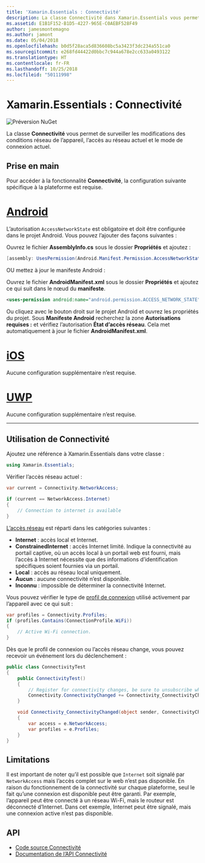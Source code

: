 ```yaml
---
title: 'Xamarin.Essentials : Connectivité'
description: La classe Connectivité dans Xamarin.Essentials vous permet de surveiller les modifications des conditions réseau de l’appareil, l’accès au réseau actuel et le mode de connexion actuel.
ms.assetid: E1B1F152-B1D5-4227-965E-C0AEBF528F49
author: jamesmontemagno
ms.author: jamont
ms.date: 05/04/2018
ms.openlocfilehash: b0d5f28aca5d836608bc5a3423f3dc234a551ca0
ms.sourcegitcommit: e268fd44422d0bbc7c944a678e2cc633a0493122
ms.translationtype: HT
ms.contentlocale: fr-FR
ms.lasthandoff: 10/25/2018
ms.locfileid: "50111998"
---
```

# <a name="xamarinessentials-connectivity"></a>Xamarin.Essentials : Connectivité

![Préversion NuGet](~/media/shared/pre-release.png)

La classe **Connectivité** vous permet de surveiller les modifications des conditions réseau de l’appareil, l’accès au réseau actuel et le mode de connexion actuel.

## <a name="getting-started"></a>Prise en main

Pour accéder à la fonctionnalité **Connectivité**, la configuration suivante spécifique à la plateforme est requise.

# <a name="androidtabandroid"></a>[Android](#tab/android)

L’autorisation `AccessNetworkState` est obligatoire et doit être configurée dans le projet Android. Vous pouvez l’ajouter des façons suivantes :

Ouvrez le fichier **AssemblyInfo.cs** sous le dossier **Propriétés** et ajoutez :

```csharp
[assembly: UsesPermission(Android.Manifest.Permission.AccessNetworkState)]
```

OU mettez à jour le manifeste Android :

Ouvrez le fichier **AndroidManifest.xml** sous le dossier **Propriétés** et ajoutez ce qui suit dans le nœud du **manifeste**.

```xml
<uses-permission android:name="android.permission.ACCESS_NETWORK_STATE" />
```

Ou cliquez avec le bouton droit sur le projet Android et ouvrez les propriétés du projet. Sous **Manifeste Android** recherchez la zone **Autorisations requises :** et vérifiez l’autorisation **État d’accès réseau**. Cela met automatiquement à jour le fichier **AndroidManifest.xml**.

# <a name="iostabios"></a>[iOS](#tab/ios)

Aucune configuration supplémentaire n’est requise.

# <a name="uwptabuwp"></a>[UWP](#tab/uwp)

Aucune configuration supplémentaire n’est requise.

-----

## <a name="using-connectivity"></a>Utilisation de Connectivité

Ajoutez une référence à Xamarin.Essentials dans votre classe :

```csharp
using Xamarin.Essentials;
```

Vérifier l’accès réseau actuel :

```csharp
var current = Connectivity.NetworkAccess;

if (current == NetworkAccess.Internet)
{
    // Connection to internet is available
}
```

[L’accès réseau](xref:Xamarin.Essentials.NetworkAccess) est réparti dans les catégories suivantes :

* **Internet** : accès local et Internet.
* **ConstrainedInternet** : accès Internet limité. Indique la connectivité au portail captive, où un accès local à un portail web est fourni, mais l’accès à Internet nécessite que des informations d’identification spécifiques soient fournies via un portail.
* **Local** : accès au réseau local uniquement.
* **Aucun** : aucune connectivité n’est disponible.
* **Inconnu** : impossible de déterminer la connectivité Internet.

Vous pouvez vérifier le type de [profil de connexion](xref:Xamarin.Essentials.ConnectionProfile) utilisé activement par l’appareil avec ce qui suit :

```csharp
var profiles = Connectivity.Profiles;
if (profiles.Contains(ConnectionProfile.WiFi))
{
    // Active Wi-Fi connection.
}
```

Dès que le profil de connexion ou l’accès réseau change, vous pouvez recevoir un événement lors du déclenchement :

```csharp
public class ConnectivityTest
{
    public ConnectivityTest()
    {
        // Register for connectivity changes, be sure to unsubscribe when finished
        Connectivity.ConnectivityChanged += Connectivity_ConnectivityChanged;
    }

    void Connectivity_ConnectivityChanged(object sender, ConnectivityChangedEventArgs  e)
    {
        var access = e.NetworkAccess;
        var profiles = e.Profiles;
    }
}
```

## <a name="limitations"></a>Limitations

Il est important de noter qu’il est possible que `Internet` soit signalé par `NetworkAccess` mais l’accès complet sur le web n’est pas disponible. En raison du fonctionnement de la connectivité sur chaque plateforme, seul le fait qu’une connexion est disponible peut être garanti. Par exemple, l’appareil peut être connecté à un réseau Wi-Fi, mais le routeur est déconnecté d’Internet. Dans cet exemple, Internet peut être signalé, mais une connexion active n’est pas disponible.

## <a name="api"></a>API

* [Code source Connectivité](https://github.com/xamarin/Essentials/tree/master/Xamarin.Essentials/Connectivity)
* [Documentation de l’API Connectivité](xref:Xamarin.Essentials.Connectivity)
